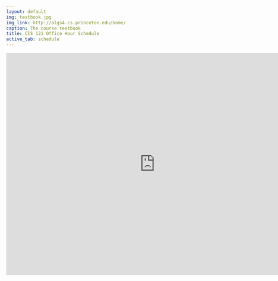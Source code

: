 ```yaml
---
layout: default
img: textbook.jpg
img_link: http://algs4.cs.princeton.edu/home/
caption: The course textbook
title: CIS 121 Office Hour Schedule 
active_tab: schedule
---
```


<iframe src="https://www.google.com/calendar/embed?src=seas.upenn.edu_utieg6nqgc4na2a130edvjls70%40group.calendar.google.com&ctz=America/New_York" style="border: 0" width="800" height="600" frameborder="0" scrolling="no"></iframe>
